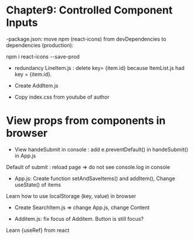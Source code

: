# Chapter9: Controlled Component Inputs
-package.json: move npm (react-icons) from devDependencies to dependencies (production):

npm i react-icons --save-prod

- redundancy LineItem.js : delete key= {item.id} because ItemList.js had key = {item.id}.

- Create AddItem.js

- Copy index.css from youtube of author

# View props from components in browser

- View handeSubmit in console : add e.preventDefault() in handeSubmit() in App.js

Default of submit : reload page => do not see console.log in console

- App.js: Create function setAndSaveItems() and addItem(), Change useState() of items

Learn how to use localStorage (key, value) in browser

- Create SearchItem.js => change App.js, change Content

- Additem.js: fix focus of Additem. Button is still focus? 

Learn {useRef} from react

